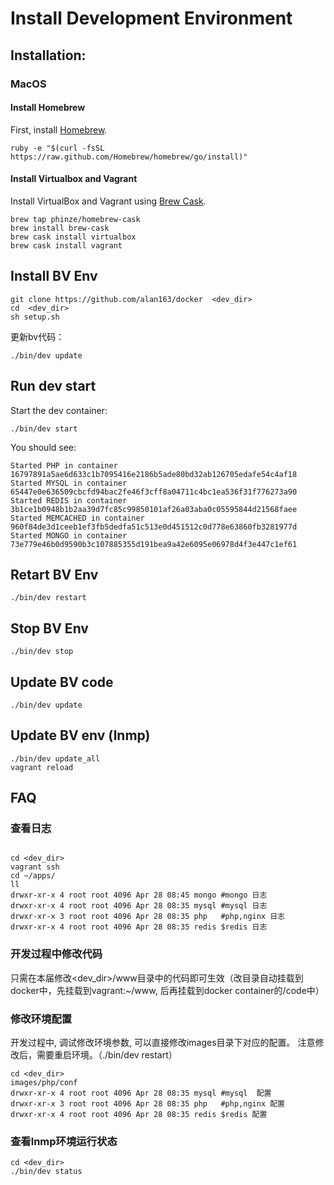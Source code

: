 # Install Development Environment

## Installation:

### MacOS

#### Install Homebrew

First, install [Homebrew](http://brew.sh/).

```
ruby -e "$(curl -fsSL https://raw.github.com/Homebrew/homebrew/go/install)"
```

#### Install Virtualbox and Vagrant

Install VirtualBox and Vagrant using [Brew Cask](https://github.com/phinze/homebrew-cask).

```
brew tap phinze/homebrew-cask
brew install brew-cask
brew cask install virtualbox
brew cask install vagrant
```

##  Install BV Env
```
git clone https://github.com/alan163/docker  <dev_dir>
cd  <dev_dir>
sh setup.sh

```
更新bv代码：

```
./bin/dev update
```

## Run dev start

Start the dev container:

```
./bin/dev start
```

You should see:

```
Started PHP in container 16797891a5ae6d633c1b7095416e2186b5ade80bd32ab126705edafe54c4af18
Started MYSQL in container 65447e0e636509cbcfd94bac2fe46f3cff8a04711c4bc1ea536f31f776273a90
Started REDIS in container 3b1ce1b0948b1b2aa39d7fc85c99850101af26a03aba0c05595844d21568faee
Started MEMCACHED in container 960f84de3d1ceeb1ef3fb5dedfa51c513e0d451512c0d778e63860fb3281977d
Started MONGO in container 73e779e46b0d9590b3c107885355d191bea9a42e6095e06978d4f3e447c1ef61
```


## Retart BV Env

```
./bin/dev restart
```

## Stop BV Env

```
./bin/dev stop
```


## Update BV code

```
./bin/dev update
```

## Update BV env (lnmp)

```
./bin/dev update_all
vagrant reload
```

## FAQ
### 查看日志
```

cd <dev_dir>
vagrant ssh
cd ~/apps/
ll 
drwxr-xr-x 4 root root 4096 Apr 28 08:45 mongo #mongo 日志
drwxr-xr-x 4 root root 4096 Apr 28 08:35 mysql #mysql 日志
drwxr-xr-x 3 root root 4096 Apr 28 08:35 php   #php,nginx 日志
drwxr-xr-x 4 root root 4096 Apr 28 08:35 redis $redis 日志
```

### 开发过程中修改代码 
只需在本届修改<dev_dir>/www目录中的代码即可生效（改目录自动挂载到docker中，先挂载到vagrant:~/www, 后再挂载到docker container的/code中）

### 修改环境配置
开发过程中, 调试修改环境参数, 可以直接修改images目录下对应的配置。
注意修改后，需要重启环境。（./bin/dev restart）
```
cd <dev_dir>
images/php/conf
drwxr-xr-x 4 root root 4096 Apr 28 08:35 mysql #mysql  配置
drwxr-xr-x 3 root root 4096 Apr 28 08:35 php   #php,nginx 配置
drwxr-xr-x 4 root root 4096 Apr 28 08:35 redis $redis 配置
```

### 查看lnmp环境运行状态
```
cd <dev_dir>
./bin/dev status
```



